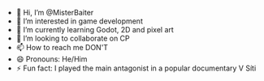 - 👋 Hi, I’m @MisterBaiter
- 👀 I’m interested in game development
- 🌱 I’m currently learning Godot, 2D and pixel art
- 💞️ I’m looking to collaborate on CP
- 📫 How to reach me DON'T
- 😄 Pronouns: He/Him
- ⚡ Fun fact: I played the main antagonist in a popular documentary V Síti

<!---
MisterBaiter/MisterBaiter is a ✨ special ✨ repository because its `README.md` (this file) appears on your GitHub profile.
You can click the Preview link to take a look at your changes.
--->
